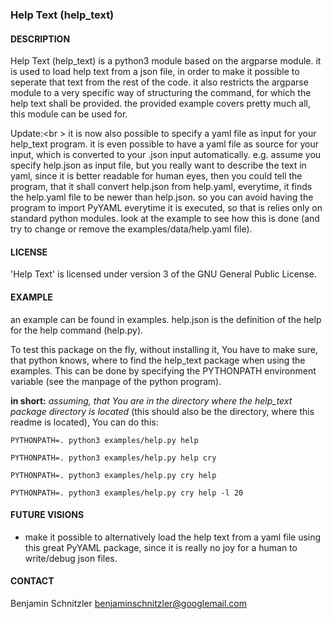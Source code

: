 ### Help Text (help\_text)

#### DESCRIPTION

Help Text (help\_text) is a python3 module based on the argparse module. it is
used to load help text from a json file, in order to make it possible to
seperate that text from the rest of the code. it also restricts the argparse
module to a very specific way of structuring the command, for which the help
text shall be provided. the provided example covers pretty much all, this module
can be used for.

Update:<br \>
it is now also possible to specify a yaml file as input for your help\_text
program. it is even possible to have a yaml file as source for your input, which
is converted to your .json input automatically. e.g. assume you specify help.json
as input file, but you really want to describe the text in yaml, since it is
better readable for human eyes, then you could tell the program, that it shall
convert help.json from help.yaml, everytime, it finds the help.yaml file to be
newer than help.json. so you can avoid having the program to import PyYAML
everytime it is executed, so that is relies only on standard python modules.
look at the example to see how this is done (and try to change or remove
the examples/data/help.yaml file).

#### LICENSE

'Help Text' is licensed under version 3 of the GNU General Public License.

#### EXAMPLE

an example can be found in examples. help.json is the definition of the help for
the help command (help.py).

To test this package on the fly, without installing it, You have to make sure,
that python knows, where to find the help\_text package when using the examples.
This can be done by specifying the PYTHONPATH environment variable (see the
manpage of the python program).

**in short:** *assuming, that You are in the directory where the help\_text
package directory is located* (this should also be the directory, where this
readme is located), You can do this:

    PYTHONPATH=. python3 examples/help.py help

    PYTHONPATH=. python3 examples/help.py help cry

    PYTHONPATH=. python3 examples/help.py cry help

    PYTHONPATH=. python3 examples/help.py cry help -l 20


#### FUTURE VISIONS

- make it possible to alternatively load the help text from a yaml file using
  this great PyYAML package, since it is really no joy for a human to
  write/debug json files.

#### CONTACT

Benjamin Schnitzler <benjaminschnitzler@googlemail.com>
